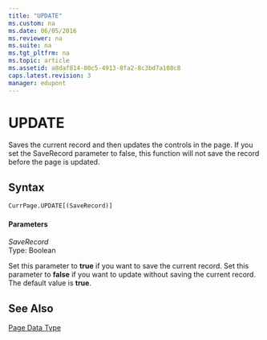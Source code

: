 ```yaml
---
title: "UPDATE"
ms.custom: na
ms.date: 06/05/2016
ms.reviewer: na
ms.suite: na
ms.tgt_pltfrm: na
ms.topic: article
ms.assetid: a8daf814-80c5-4913-8fa2-8c3bd7a108c8
caps.latest.revision: 3
manager: edupont
---
```

# UPDATE
Saves the current record and then updates the controls in the page. If you set the SaveRecord parameter to false, this function will not save the record before the page is updated.  
  
## Syntax  
  
```vb  
CurrPage.UPDATE[(SaveRecord)]  
```  
  
#### Parameters  
 *SaveRecord*  
 Type: Boolean  
  
 Set this parameter to **true** if you want to save the current record. Set this parameter to **false** if you want to update without saving the current record. The default value is **true**.  
  
## See Also  
 [Page Data Type](Page-Data-Type.md)